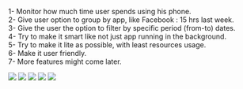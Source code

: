1- Monitor how much time user spends using his phone.<br />
2- Give user option to group by app, like Facebook : 15 hrs last week.<br />
3- Give the user the option to filter by specific period (from-to) dates.<br />
4- Try to make it smart like not just app running in the background.<br />
5- Try to make it lite as possible, with least resources usage.<br />
6- Make it user friendly.<br />
7- More features might come later.<br />

![](https://scontent-sea1-1.xx.fbcdn.net/v/t1.15752-9/37944764_1870895122970046_3789246647926521856_n.png?_nc_cat=0&oh=42e8b8ed45924c493f750b8c5d493d9c&oe=5BCB0AEC)
![](https://scontent-sea1-1.xx.fbcdn.net/v/t1.15752-9/37928077_1870880992971459_1258134949089771520_n.png?_nc_cat=0&oh=55823fe6ee1656088479fe4f7d7b02f2&oe=5BC93DDC)
![](https://scontent-sea1-1.xx.fbcdn.net/v/t1.15752-9/37886225_1870880999638125_1846114700601851904_n.png?_nc_cat=0&oh=bedf6920fdfa047a11553182a5b01ed2&oe=5C0D2085)
![](https://scontent-sea1-1.xx.fbcdn.net/v/t1.15752-9/37849337_1870881026304789_4921981119047401472_n.png?_nc_cat=0&oh=e2570bfb6373db6ec25daa6eafcc0da7&oe=5BDF0A71)
![](https://scontent-sea1-1.xx.fbcdn.net/v/t1.15752-9/37877090_1870881032971455_7657982123910889472_n.png?_nc_cat=0&oh=795785f59c7414d047b42fcb1ddd5743&oe=5C0DFC1C)

